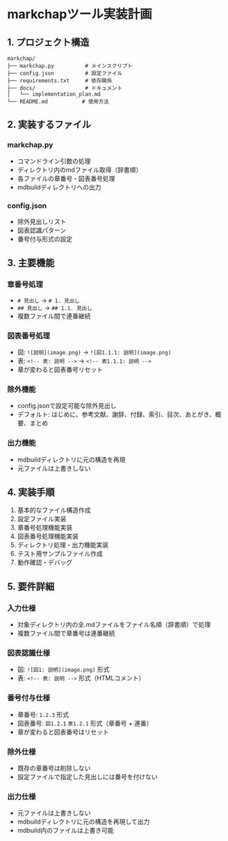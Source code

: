 # markchapツール実装計画

## 1. プロジェクト構造
```
markchap/
├── markchap.py          # メインスクリプト
├── config.json          # 設定ファイル
├── requirements.txt     # 依存関係
├── docs/                # ドキュメント
│   └── implementation_plan.md
└── README.md           # 使用方法
```

## 2. 実装するファイル

### markchap.py
- コマンドライン引数の処理
- ディレクトリ内のmdファイル取得（辞書順）
- 各ファイルの章番号・図表番号処理
- mdbuildディレクトリへの出力

### config.json
- 除外見出しリスト
- 図表認識パターン
- 番号付与形式の設定

## 3. 主要機能

### 章番号処理
- `# 見出し` → `# 1. 見出し`
- `## 見出し` → `## 1.1. 見出し`
- 複数ファイル間で連番継続

### 図表番号処理
- 図: `![説明](image.png)` → `![図1.1.1: 説明](image.png)`
- 表: `<!-- 表: 説明 -->` → `<!-- 表1.1.1: 説明 -->`
- 章が変わると図表番号リセット

### 除外機能
- config.jsonで設定可能な除外見出し
- デフォルト: はじめに、参考文献、謝辞、付録、索引、目次、あとがき、概要、まとめ

### 出力機能
- mdbuildディレクトリに元の構造を再現
- 元ファイルは上書きしない

## 4. 実装手順
1. 基本的なファイル構造作成
2. 設定ファイル実装
3. 章番号処理機能実装
4. 図表番号処理機能実装
5. ディレクトリ処理・出力機能実装
6. テスト用サンプルファイル作成
7. 動作確認・デバッグ

## 5. 要件詳細

### 入力仕様
- 対象ディレクトリ内の全.mdファイルをファイル名順（辞書順）で処理
- 複数ファイル間で章番号は連番継続

### 図表認識仕様
- 図: `![図1: 説明](image.png)` 形式
- 表: `<!-- 表: 説明 -->` 形式（HTMLコメント）

### 番号付与仕様
- 章番号: `1.2.3` 形式
- 図表番号: `図1.2.1` `表1.2.1` 形式（章番号 + 連番）
- 章が変わると図表番号はリセット

### 除外仕様
- 既存の章番号は削除しない
- 設定ファイルで指定した見出しには番号を付けない

### 出力仕様
- 元ファイルは上書きしない
- mdbuildディレクトリに元の構造を再現して出力
- mdbuild内のファイルは上書き可能